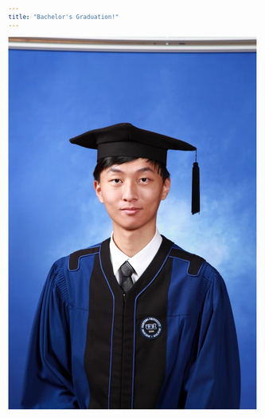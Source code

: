 ```yaml
---
title: "Bachelor's Graduation!"
---
```


![Bachelor's Graduation](/assets/image/bachelor_graduate.jpg)

